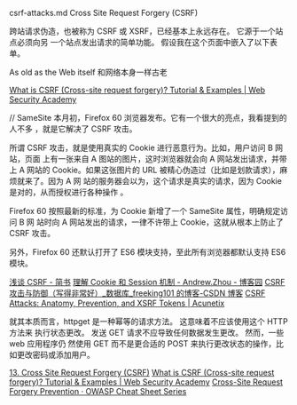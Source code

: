 csrf-attacks.md Cross Site Request Forgery (CSRF)

跨站请求伪造，也被称为 CSRF 或 XSRF，已经基本上永远存在。 它源于一个站点必须向另
一个站点发出请求的简单功能。 假设我在这个页面中嵌入了以下表单。

As old as the Web itself 和网络本身一样古老

[What is CSRF (Cross-site request forgery)? Tutorial & Examples | Web Security Academy](https://portswigger.net/web-security/csrf)

// SameSite 本月初，Firefox 60 浏览器发布。它有一个很大的亮点，我看提到的人不多
，就是它解决了 CSRF 攻击。

所谓 CSRF 攻击，就是使用真实的 Cookie 进行恶意行为。比如，用户访问 B 网站，页面
上有一张来自 A 图站的图片，这时浏览器就会向 A 网站发出请求，并带上 A 网站的
Cookie。如果这张图片的 URL 被精心伪造过（比如是划款请求），麻烦就来了。因为 A 网
站的服务器会以为，这个请求是真实的请求，因为 Cookie 是对的，从而授权进行各种操作
。

Firefox 60 按照最新的标准，为 Cookie 新增了一个 SameSite 属性，明确规定访问 B 网
站时向 A 网站发出的请求，一律不许带上 Cookie，这就从根本上防止了 CSRF 攻击。

另外，Firefox 60 还默认打开了 ES6 模块支持，至此所有浏览器都默认支持 ES6 模块。

[浅谈 CSRF - 简书](https://www.jianshu.com/p/7f33f9c7997b)
[理解 Cookie 和 Session 机制 - Andrew.Zhou - 博客园](https://www.cnblogs.com/andy-zhou/p/5360107.html)
[CSRF 攻击与防御（写得非常好）\_数据库\_freeking101 的博客-CSDN 博客](https://blog.csdn.net/freeking101/article/details/86537087?depth_1-utm_source=distribute.pc_relevant.none-task-blog-BlogCommendFromBaidu-1&utm_source=distribute.pc_relevant.none-task-blog-BlogCommendFromBaidu-1)
[CSRF Attacks: Anatomy, Prevention, and XSRF Tokens | Acunetix](https://www.acunetix.com/websitesecurity/csrf-attacks/)

就其本质而言，httpget 是一种幂等的请求方法。 这意味着不应该使用这个 HTTP 方法来
执行状态更改。 发送 GET 请求不应导致任何数据发生更改。 然而，一些 web 应用程序仍
然使用 GET 而不是更合适的 POST 来执行更改状态的操作，比如更改密码或添加用户。

[13. Cross Site Request Forgery (CSRF)](https://docs.spring.io/spring-security/site/docs/3.2.0.CI-SNAPSHOT/reference/html/csrf.html)
[What is CSRF (Cross-site request forgery)? Tutorial & Examples | Web Security Academy](https://portswigger.net/web-security/csrf)
[Cross-Site Request Forgery Prevention · OWASP Cheat Sheet Series](https://cheatsheetseries.owasp.org/cheatsheets/Cross-Site_Request_Forgery_Prevention_Cheat_Sheet.html#use-built-in-or-existing-csrf-implementations-for-csrf-protection)

<!--

[1. 从跨域到 CORS · 跨域资源共享](https://cors.rails365.net/chapters/1.html)
[Cookie 的 SameSite 属性 - 阮一峰的网络日志](https://www.ruanyifeng.com/blog/2019/09/cookie-samesite.html)
[Cross-Site Request Forgery is dead!](https://scotthelme.co.uk/csrf-is-dead/)

 -->
